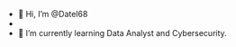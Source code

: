 - 👋 Hi, I’m @Datel68
- 
- 🌱 I’m currently learning Data Analyst and Cybersecurity. 
<!---
Datel68/Datel68 is a ✨ special ✨ repository because its `README.md` (this file) appears on your GitHub profile.
You can click the Preview link to take a look at your changes.
--->
